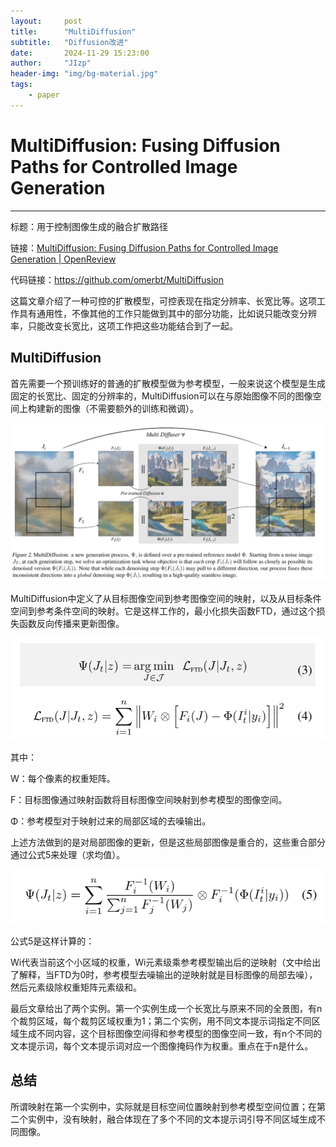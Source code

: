 ```yaml
---
layout:     post
title:      "MultiDiffusion"
subtitle:   "Diffusion改进"
date:       2024-11-29 15:23:00
author:     "JIzp"
header-img: "img/bg-material.jpg"
tags:
    - paper
---
```


# MultiDiffusion: Fusing Diffusion Paths for Controlled Image Generation

------

标题：用于控制图像生成的融合扩散路径

链接：[MultiDiffusion: Fusing Diffusion Paths for Controlled Image Generation | OpenReview](https://openreview.net/forum?id=D4ajVWmgLB)

代码链接：https://github.com/omerbt/MultiDiffusion

这篇文章介绍了一种可控的扩散模型，可控表现在指定分辨率、长宽比等。这项工作具有通用性，不像其他的工作只能做到其中的部分功能，比如说只能改变分辨率，只能改变长宽比，这项工作把这些功能结合到了一起。

## MultiDiffusion

首先需要一个预训练好的普通的扩散模型做为参考模型，一般来说这个模型是生成固定的长宽比、固定的分辨率的，MultiDiffusion可以在与原始图像不同的图像空间上构建新的图像（不需要额外的训练和微调）。

![image-20241129132846301](/img/MultiDiffusion01.png)

MultiDiffusion中定义了从目标图像空间到参考图像空间的映射，以及从目标条件空间到参考条件空间的映射。它是这样工作的，最小化损失函数FTD，通过这个损失函数反向传播来更新图像。

![image-20241128165235018](/img/MultiDiffusion02.png)

其中：

W：每个像素的权重矩阵。

F：目标图像通过映射函数将目标图像空间映射到参考模型的图像空间。

Φ：参考模型对于映射过来的局部区域的去噪输出。

上述方法做到的是对局部图像的更新，但是这些局部图像是重合的，这些重合部分通过公式5来处理（求均值）。

![image-20241128173513904](/img/MultiDiffusion03.png)

公式5是这样计算的：

Wi代表当前这个小区域的权重，Wi元素级乘参考模型输出后的逆映射（文中给出了解释，当FTD为0时，参考模型去噪输出的逆映射就是目标图像的局部去噪），然后元素级除权重矩阵元素级和。

最后文章给出了两个实例。第一个实例生成一个长宽比与原来不同的全景图，有n个裁剪区域，每个裁剪区域权重为1；第二个实例，用不同文本提示词指定不同区域生成不同内容，这个目标图像空间得和参考模型的图像空间一致，有n个不同的文本提示词，每个文本提示词对应一个图像掩码作为权重。重点在于n是什么。

## 总结

所谓映射在第一个实例中，实际就是目标空间位置映射到参考模型空间位置；在第二个实例中，没有映射，融合体现在了多个不同的文本提示词引导不同区域生成不同图像。
